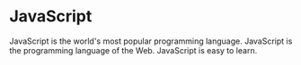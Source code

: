 # JavaScript
JavaScript is the world's most popular programming language.  JavaScript is the programming language of the Web.  JavaScript is easy to learn.
